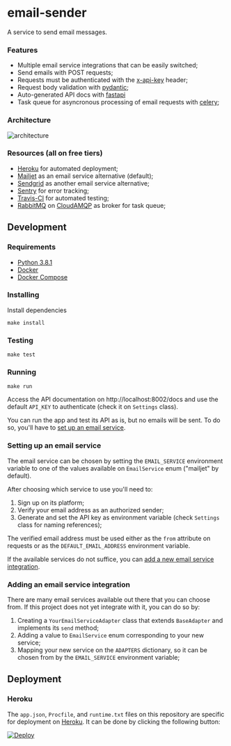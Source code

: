 # email-sender
A service to send email messages.

### Features
- Multiple email service integrations that can be easily switched;
- Send emails with POST requests;
- Requests must be authenticated with the [x-api-key](https://stoplight.io/blog/api-keys-best-practices-to-authenticate-apis/) header;
- Request body validation with [pydantic](https://pydantic-docs.helpmanual.io/);
- Auto-generated API docs with [fastapi](https://fastapi.tiangolo.com/)
- Task queue for asyncronous processing of email requests with [celery](https://docs.celeryproject.org/en/stable/index.html);

### Architecture

![architecture](https://user-images.githubusercontent.com/9170476/83362824-8b784f80-a36a-11ea-8483-1d0fd657933c.png)

### Resources (all on free tiers)
- [Heroku](https://www.heroku.com/) for automated deployment;
- [Mailjet](https://www.mailjet.com/) as an email service alternative (default);
- [Sendgrid](https://sendgrid.com/) as another email service alternative;
- [Sentry](https://sentry.io/) for error tracking;
- [Travis-CI](https://travis-ci.com/) for automated testing;
- [RabbitMQ](https://www.rabbitmq.com/) on [CloudAMQP](https://www.cloudamqp.com/) as broker for task queue;

## Development

### Requirements
- [Python 3.8.1](https://realpython.com/intro-to-pyenv/)
- [Docker](https://docs.docker.com/get-docker/)
- [Docker Compose](https://docs.docker.com/compose/install/)

### Installing
Install dependencies
```console
make install
```

### Testing
```console
make test
```

### Running
```console
make run
```
Access the API documentation on http://localhost:8002/docs and use the default `API_KEY` to authenticate (check it on `Settings` class).

You can run the app and test its API as is, but no emails will be sent. To do so, you'll have to [set up an email service](#setting-up-an-email-service).

### Setting up an email service

The email service can be chosen by setting the `EMAIL_SERVICE` environment variable to one of the values available on `EmailService` enum ("mailjet" by default).

After choosing which service to use you'll need to:
1. Sign up on its platform;
2. Verify your email address as an authorized sender;
3. Generate and set the API key as environment variable (check `Settings` class for naming references);

The verified email address must be used either as the `from` attribute on requests or as the `DEFAULT_EMAIL_ADDRESS` environment variable.

If the available services do not suffice, you can [add a new email service integration](#adding-an-email-service-integration).

### Adding an email service integration

There are many email services available out there that you can choose from. If this project does not yet integrate with it, you can do so by:

1. Creating a `YourEmailServiceAdapter` class that extends `BaseAdapter` and implements its `send` method;
2. Adding a value to `EmailService` enum corresponding to your new service;
3. Mapping your new service on the `ADAPTERS` dictionary, so it can be chosen from by the `EMAIL_SERVICE` environment variable;

## Deployment

### Heroku

The `app.json`, `Procfile`, and `runtime.txt` files on this repository are specific for deployment on [Heroku](https://www.heroku.com). It can be done by clicking the following button:

[![Deploy](https://www.herokucdn.com/deploy/button.svg)](https://heroku.com/deploy)
